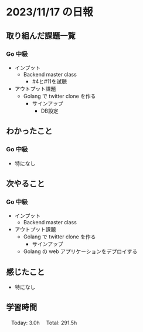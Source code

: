 # 2023/11/17 の日報

## 取り組んだ課題一覧

### Go 中級

- インプット
  - Backend master class
    - #4と#11を試聴
- アウトプット課題
  - Golang で twitter clone を作る
    - サインアップ
      - DB設定

## わかったこと

### Go 中級

- 特になし

## 次やること

### Go 中級

- インプット
  - Backend master class
- アウトプット課題
  - Golang で twitter clone を作る
    - サインアップ
  - Golang の web アプリケーションをデプロイする

## 感じたこと

- 特になし

## 学習時間

　Today: 3.0h
　Total: 291.5h

